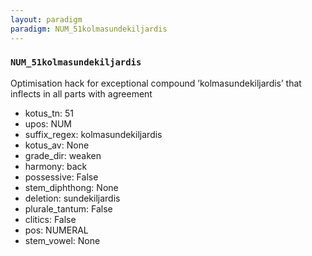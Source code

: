 ```yaml
---
layout: paradigm
paradigm: NUM_51kolmasundekiljardis
---
```

### ` NUM_51kolmasundekiljardis `

Optimisation hack for exceptional compound ’kolmasundekiljardis’ that inflects in all parts with agreement
* kotus_tn: 51
* upos: NUM
* suffix_regex: kolmasundekiljardis
* kotus_av: None
* grade_dir: weaken
* harmony: back
* possessive: False
* stem_diphthong: None
* deletion: sundekiljardis
* plurale_tantum: False
* clitics: False
* pos: NUMERAL
* stem_vowel: None
